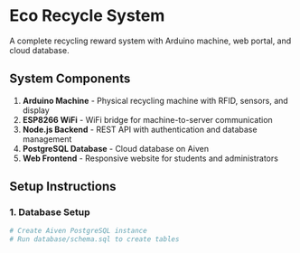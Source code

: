 # Eco Recycle System

A complete recycling reward system with Arduino machine, web portal, and cloud database.

## System Components

1. **Arduino Machine** - Physical recycling machine with RFID, sensors, and display
2. **ESP8266 WiFi** - WiFi bridge for machine-to-server communication
3. **Node.js Backend** - REST API with authentication and database management
4. **PostgreSQL Database** - Cloud database on Aiven
5. **Web Frontend** - Responsive website for students and administrators

## Setup Instructions

### 1. Database Setup
```bash
# Create Aiven PostgreSQL instance
# Run database/schema.sql to create tables